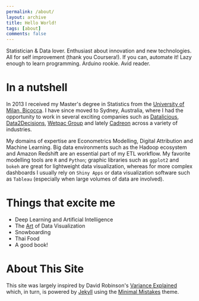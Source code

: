 ```yaml
---
permalink: /about/
layout: archive
title: Hello World!
tags: [about]
comments: false
---
```


Statistician & Data lover. Enthusiast about innovation and new technologies. All for self improvement (thank you Coursera!). If you can, automate it! Lazy enough to learn programming. Arduino rookie. Avid reader.

In a nutshell
============

In 2013 I received my Master's degree in Statistics from the [University of Milan, Bicocca](http://www.unimib.it/go/102/Home/English). I have since moved to Sydney, Australia, where I had the opportunity to work in several exciting companies such as [Datalicious](https://www.datalicious.com/), [Data2Decisions](http://data2decisions.com/), [Wetpac Group](https://www.westpac.com.au/) and lately [Cadreon](http://cadreon.com.au/) across a variety of industries. 

My domains of expertise are Econometrics Modelling, Digital Attribution and Machine Learning. Big data environments such as the Hadoop ecosystem and Amazon Redshift are an essential part of my ETL workflow. My favorite modelling tools are `R` and `Python`; graphic libraries such as `ggplot2` and `bokeh` are great for lightweight data visualization, whereas for more complex dashboards I usually rely on `Shiny Apps` or data visualization software such as `Tableau` (especially when large volumes of data are involved).

Things that excite me
============

* Deep Learning and Artificial Intelligence
* The [Art](https://www.edwardtufte.com/tufte/posters) of Data Visualization
* Snowboarding
* Thai Food
* A good book!

About This Site
=========

This site was largely inspired by David Robinson's [Variance Explained](http://varianceexplained.org) which, in turn, is powered by [Jekyll](http://jekyllrb.com/) using the [Minimal Mistakes](http://mademistakes.com/minimal-mistakes/) theme. 
